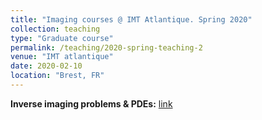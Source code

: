 ```yaml
---
title: "Imaging courses @ IMT Atlantique. Spring 2020"
collection: teaching
type: "Graduate course"
permalink: /teaching/2020-spring-teaching-2
venue: "IMT atlantique"
date: 2020-02-10
location: "Brest, FR"
---
```


**Inverse imaging problems & PDEs:** <a href="https://rfablet.github.io/files/coursePDEImaging2020.pdf">link</a> 
